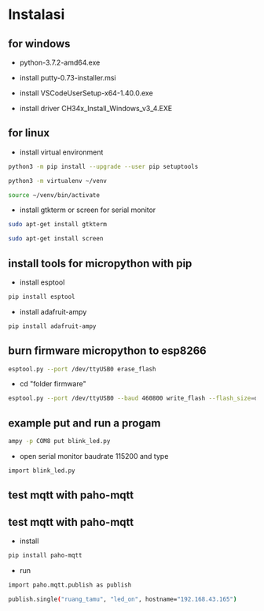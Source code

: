 # Instalasi

<!-- install tools and burn micropython firmware to esp8266 board -->

## for windows
- python-3.7.2-amd64.exe


- install putty-0.73-installer.msi


- install VSCodeUserSetup-x64-1.40.0.exe


- install driver CH34x_Install_Windows_v3_4.EXE

## for linux

- install virtual environment
```bash
python3 -m pip install --upgrade --user pip setuptools 
```
```bash
python3 -m virtualenv ~/venv
```

```bash
source ~/venv/bin/activate
```
- install gtkterm or screen for serial monitor

```bash
sudo apt-get install gtkterm
```
```bash
sudo apt-get install screen
```

## install tools for micropython with pip

- install esptool
```bash
pip install esptool
```
- install adafruit-ampy
```bash
pip install adafruit-ampy
```

## burn firmware micropython to esp8266 

```bash
esptool.py --port /dev/ttyUSB0 erase_flash
```
- cd "folder firmware"
```bash
esptool.py --port /dev/ttyUSB0 --baud 460800 write_flash --flash_size=detect 0 esp8266-20190529-v1.11.bin
```


## example put and run a progam 

```bash
ampy -p COM8 put blink_led.py
```

- open serial monitor baudrate 115200 and type

```bash
import blink_led.py
```

## test mqtt with paho-mqtt
## test mqtt with paho-mqtt
- install 

```bash
pip install paho-mqtt
```

-  run
```bash
import paho.mqtt.publish as publish

```
```bash
publish.single("ruang_tamu", "led_on", hostname="192.168.43.165")
```
